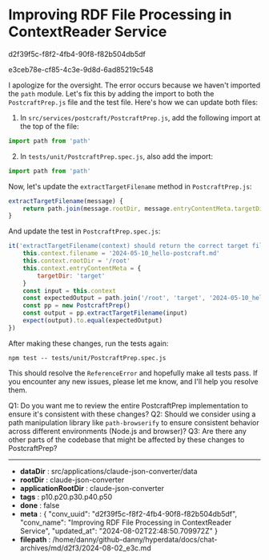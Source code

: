 # Improving RDF File Processing in ContextReader Service

d2f39f5c-f8f2-4fb4-90f8-f82b504db5df

e3ceb78e-cf85-4c3e-9d8d-6ad85219c548

 I apologize for the oversight. The error occurs because we haven't imported the `path` module. Let's fix this by adding the import to both the `PostcraftPrep.js` file and the test file. Here's how we can update both files:

1. In `src/services/postcraft/PostcraftPrep.js`, add the following import at the top of the file:

```javascript
import path from 'path'
```

2. In `tests/unit/PostcraftPrep.spec.js`, also add the import:

```javascript
import path from 'path'
```

Now, let's update the `extractTargetFilename` method in `PostcraftPrep.js`:

```javascript
extractTargetFilename(message) {
    return path.join(message.rootDir, message.entryContentMeta.targetDir, this.extractSlug(message) + '.html')
}
```

And update the test in `PostcraftPrep.spec.js`:

```javascript
it('extractTargetFilename(context) should return the correct target filename', function () {
    this.context.filename = '2024-05-10_hello-postcraft.md'
    this.context.rootDir = '/root'
    this.context.entryContentMeta = {
        targetDir: 'target'
    }
    const input = this.context
    const expectedOutput = path.join('/root', 'target', '2024-05-10_hello-postcraft.html')
    const pp = new PostcraftPrep()
    const output = pp.extractTargetFilename(input)
    expect(output).to.equal(expectedOutput)
})
```

After making these changes, run the tests again:

```
npm test -- tests/unit/PostcraftPrep.spec.js
```

This should resolve the `ReferenceError` and hopefully make all tests pass. If you encounter any new issues, please let me know, and I'll help you resolve them.

Q1: Do you want me to review the entire PostcraftPrep implementation to ensure it's consistent with these changes?
Q2: Should we consider using a path manipulation library like `path-browserify` to ensure consistent behavior across different environments (Node.js and browser)?
Q3: Are there any other parts of the codebase that might be affected by these changes to PostcraftPrep?

---

* **dataDir** : src/applications/claude-json-converter/data
* **rootDir** : claude-json-converter
* **applicationRootDir** : claude-json-converter
* **tags** : p10.p20.p30.p40.p50
* **done** : false
* **meta** : {
  "conv_uuid": "d2f39f5c-f8f2-4fb4-90f8-f82b504db5df",
  "conv_name": "Improving RDF File Processing in ContextReader Service",
  "updated_at": "2024-08-02T22:48:50.709972Z"
}
* **filepath** : /home/danny/github-danny/hyperdata/docs/chat-archives/md/d2f3/2024-08-02_e3c.md